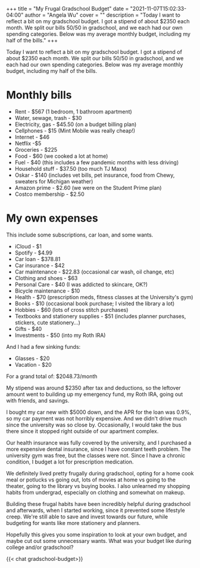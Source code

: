 +++
title = "My Frugal Gradschool Budget"
date = "2021-11-07T15:02:33-04:00"
author = "Angela Wu"
cover = ""
description = "Today I want to reflect a bit on my gradschool budget. I got a stipend of about $2350 each month. We split our bills 50/50 in gradschool, and we each had our own spending categories. Below was my average monthly budget, including my half of the bills."
+++

Today I want to reflect a bit on my gradschool budget. I got a stipend of about $2350 each month. We split our bills 50/50 in gradschool, and we each had our own spending categories. Below was my average monthly budget, including my half of the bills.

# Monthly bills

* Rent - $567 (1 bedroom, 1 bathroom apartment)
* Water, sewage, trash - $30
* Electricity, gas - $45.50 (on a budget billing plan)
* Cellphones - $15 (Mint Mobile was really cheap!)
* Internet - $46
* Netflix -$5
* Groceries - $225
* Food - $60 (we cooked a lot at home)
* Fuel - $40 (this includes a few pandemic months with less driving)
* Household stuff - $37.50 (too much TJ Maxx)
* Oskar - $140 (includes vet bills, pet insurance, food from Chewy, sweaters for Michigan weather)
* Amazon prime - $2.60 (we were on the Student Prime plan)
* Costco membership - $2.50

# My own expenses
This include some subscriptions, car loan, and some wants.

* iCloud - $1
* Spotify - $4.99
* Car loan - $378.81
* Car insurance - $42
* Car maintenance - $22.83 (occasional car wash, oil change, etc)
* Clothing and shoes - $63
* Personal Care - $40 (I was addicted to skincare, OK?)
* Bicycle maintenance - $10
* Health - $70 (prescription meds, fitness classes at the University's gym)
* Books - $10 (occasional book purchase; I visited the library a lot)
* Hobbies - $60 (lots of cross stitch purchases)
* Textbooks and stationery supplies - $51 (includes planner purchases, stickers, cute stationery...)
* Gifts - $40
* Investments - $50 (into my Roth IRA)

And I had a few sinking funds:

* Glasses - $20
* Vacation - $20

For a grand total of: $2048.73/month

My stipend was around $2350 after tax and deductions, so the leftover amount went to building up my emergency fund, my Roth IRA, going out with friends, and savings.

I bought my car new with $5000 down, and the APR for the loan was 0.9%, so my car payment was not horribly expensive. And we didn't drive much since the university was so close by. Occasionally, I would take the bus there since it stopped right outside of our apartment complex.

Our health insurance was fully covered by the university, and I purchased a more expensive dental insurance, since I have constant teeth problem. The university gym was free, but the classes were not. Since I have a chronic condition, I budget a lot for prescription medication.

We definitely lived pretty frugally during gradschool, opting for a home cook meal or potlucks vs going out, lots of movies at home vs going to the theater, going to the library vs buying books. I also unlearned my shopping habits from undergrad, especially on clothing and somewhat on makeup.

Building these frugal habits have been incredibly helpful during gradschool and afterwards, when I started working, since it prevented some lifestyle creep. We're still able to save and invest towards our future, while budgeting for wants like more stationery and planners.

Hopefully this gives you some inspiration to look at your own budget, and maybe cut out some unnecessary wants.
What was your budget like during college and/or gradschool?

{{< chat gradschool-budget>}}
